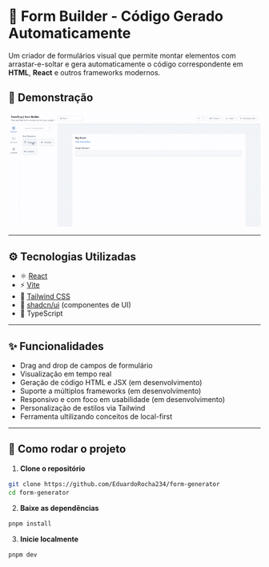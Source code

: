 # 🧩 Form Builder - Código Gerado Automaticamente

Um criador de formulários visual que permite montar elementos com arrastar-e-soltar e gera automaticamente o código correspondente em **HTML**, **React** e outros frameworks modernos.

## 📸 Demonstração

<!-- Substitua o link abaixo pelo seu GIF ou vídeo -->
![Form Builder Demo](./sistema.gif)

---

## ⚙️ Tecnologias Utilizadas

- ⚛️ [React](https://react.dev/)
- ⚡ [Vite](https://vitejs.dev/)
- 🎨 [Tailwind CSS](https://tailwindcss.com/)
- 🧱 [shadcn/ui](https://ui.shadcn.com/) (componentes de UI)
- 🧠 TypeScript

---

## ✨ Funcionalidades

- Drag and drop de campos de formulário
- Visualização em tempo real
- Geração de código HTML e JSX (em desenvolvimento)
- Suporte a múltiplos frameworks (em desenvolvimento)
- Responsivo e com foco em usabilidade (em desenvolvimento)
- Personalização de estilos via Tailwind
- Ferramenta ultilizando conceitos de local-first

---

## 🚀 Como rodar o projeto

1. **Clone o repositório**

```bash
git clone https://github.com/EduardoRocha234/form-generator
cd form-generator
```

2. **Baixe as dependências**

```bash
pnpm install
```

3. **Inicie localmente**

```bash
pnpm dev
```
